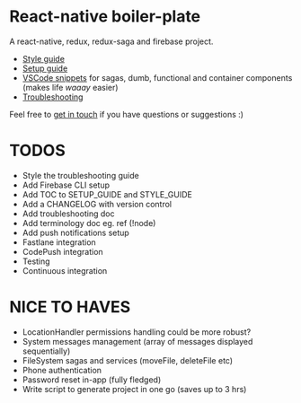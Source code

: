 # React-native boiler-plate

A react-native, redux, redux-saga and firebase project.

* [Style guide](./STYLE_GUIDE.md)
* [Setup guide](./SETUP_GUIDE.md)
* [VSCode snippets](./snippets.json) for sagas, dumb, functional and container components (makes life _waaay_ easier)
* [Troubleshooting](./TROUBLESHOOTING.md)

Feel free to [get in touch](mailto:shaun@aux.co.za) if you have questions or suggestions :)

# TODOS

* Style the troubleshooting guide
* Add Firebase CLI setup
* Add TOC to SETUP_GUIDE and STYLE_GUIDE
* Add a CHANGELOG with version control
* Add troubleshooting doc
* Add terminology doc eg. ref (!node)
* Add push notifications setup
* Fastlane integration
* CodePush integration
* Testing
* Continuous integration

# NICE TO HAVES

* LocationHandler permissions handling could be more robust?
* System messages management (array of messages displayed sequentially)
* FileSystem sagas and services (moveFile, deleteFile etc)
* Phone authentication
* Password reset in-app (fully fledged)
* Write script to generate project in one go (saves up to 3 hrs)
